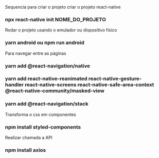 Sequencia para criar o projeto
criar o projeto react-native
### npx react-native init NOME_DO_PROJETO

Rodar o projeto usando o emulador ou dispositivo físico
### yarn android ou npm run android

Para navegar entre as páginas
### yarn add @react-navigation/native
### yarn add react-native-reanimated react-native-gesture-handler react-native-screens react-native-safe-area-context @react-native-community/masked-view
### yarn add @react-navigation/stack

Transforma o css em componentes
### npm install styled-components

Realizar chamada a API
### npm install axios
